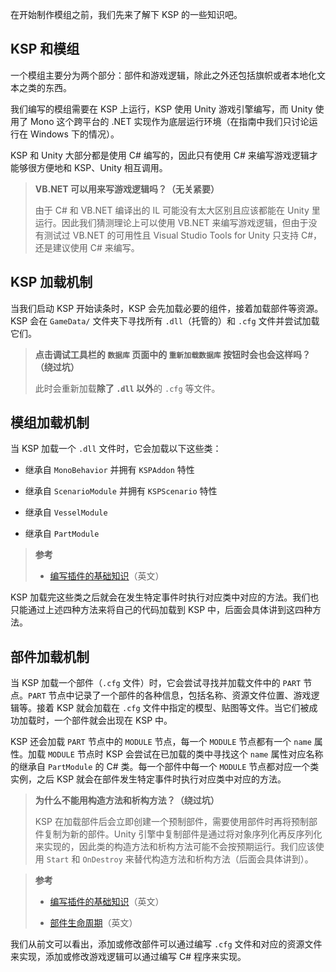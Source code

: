 在开始制作模组之前，我们先来了解下 KSP 的一些知识吧。

## KSP 和模组

一个模组主要分为两个部分：部件和游戏逻辑，除此之外还包括旗帜或者本地化文本之类的东西。

我们编写的模组需要在 KSP 上运行，KSP 使用 Unity 游戏引擎编写，而 Unity 使用了 Mono 这个跨平台的 .NET 实现作为底层运行环境（在指南中我们只讨论运行在 Windows 下的情况）。

KSP 和 Unity 大部分都是使用 C# 编写的，因此只有使用 C# 来编写游戏逻辑才能够很方便地和 KSP、Unity 相互调用。

> **VB.NET 可以用来写游戏逻辑吗？（无关紧要）**
>
> 由于 C# 和 VB.NET 编译出的 IL 可能没有太大区别且应该都能在 Unity 里运行。因此我们猜测理论上可以使用 VB.NET 来编写游戏逻辑，但由于没有测试过 VB.NET 的可用性且 Visual Studio Tools for Unity 只支持 C#，还是建议使用 C# 来编写。

## KSP 加载机制

当我们启动 KSP 开始读条时，KSP 会先加载必要的组件，接着加载部件等资源。KSP 会在 `GameData/` 文件夹下寻找所有 `.dll`（托管的）和 `.cfg` 文件并尝试加载它们。

> **点击调试工具栏的 `数据库` 页面中的 `重新加载数据库` 按钮时会也会这样吗？（绕过坑）**
>
> 此时会重新加载**除了 `.dll` 以外**的 `.cfg` 等文件。

## 模组加载机制

当 KSP 加载一个 `.dll` 文件时，它会加载以下这些类：

- 继承自 `MonoBehavior` 并拥有 `KSPAddon` 特性

- 继承自 `ScenarioModule` 并拥有 `KSPScenario` 特性

- 继承自 `VesselModule`

- 继承自 `PartModule`

> **参考**
> 
> - [编写插件的基础知识](https://forum.kerbalspaceprogram.com/index.php?/topic/153765-getting-started-the-basics-of-writing-a-plug-in/)（英文）

KSP 加载完这些类之后就会在发生特定事件时执行对应类中对应的方法。我们也只能通过上述四种方法来将自己的代码加载到 KSP 中，后面会具体讲到这四种方法。

## 部件加载机制

当 KSP 加载一个部件（`.cfg` 文件）时，它会尝试寻找并加载文件中的 `PART` 节点。`PART` 节点中记录了一个部件的各种信息，包括名称、资源文件位置、游戏逻辑等。接着 KSP 就会加载在 `.cfg` 文件中指定的模型、贴图等文件。当它们被成功加载时，一个部件就会出现在 KSP 中。

KSP 还会加载 `PART` 节点中的 `MODULE` 节点，每一个 `MODULE` 节点都有一个 `name` 属性。加载 `MODULE` 节点时 KSP 会尝试在已加载的类中寻找这个 `name` 属性对应名称的继承自 `PartModule` 的 C# 类。每一个部件中每一个 `MODULE` 节点都对应一个类实例，之后 KSP 就会在部件发生特定事件时执行对应类中对应的方法。

> **为什么不能用构造方法和析构方法？（绕过坑）**
>
> KSP 在加载部件后会立即创建一个预制部件，需要使用部件时再将预制部件复制为新的部件。Unity 引擎中复制部件是通过将对象序列化再反序列化来实现的，因此类的构造方法和析构方法可能不会按预期运行。我们应该使用 `Start` 和 `OnDestroy` 来替代构造方法和析构方法（后面会具体讲到）。

> **参考**
> 
> - [编写插件的基础知识](https://forum.kerbalspaceprogram.com/index.php?/topic/153765-getting-started-the-basics-of-writing-a-plug-in/)（英文）
> 
> - [部件生命周期](https://forum.kerbalspaceprogram.com/index.php?/topic/145340-the-lifecycle-of-a-part-module-a-primer/)（英文）

我们从前文可以看出，添加或修改部件可以通过编写 `.cfg` 文件和对应的资源文件来实现，添加或修改游戏逻辑可以通过编写 C# 程序来实现。

